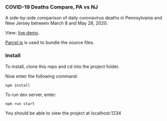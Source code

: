### COVID-19 Deaths Compare, PA vs NJ
A side-by-side comparison of daily coronavirus deaths in Pennsylvania and New Jersey between March 8 and May 28, 2020.

View: [live demo](https://interactives.data.spotlightpa.org/2020/covid-deaths-compare/).

[Parcel.js](https://github.com/parcel-bundler/parcel) is used to bundle the source files.

### Install

To install, clone this repo and cd into the project folder.

Now enter the following command:

```npm install```

To run dev server, enter:

```npm run start```

You should be able to view the project at localhost:1234

